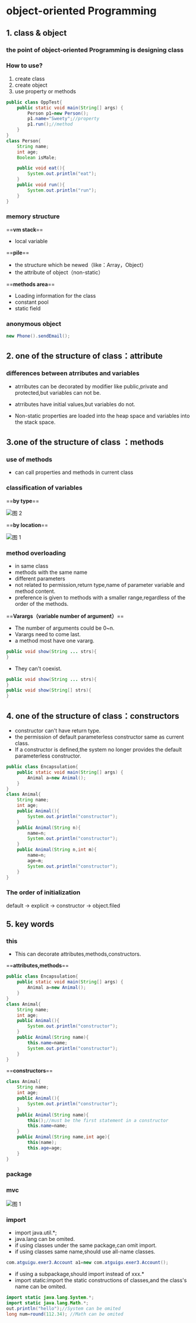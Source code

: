 # object-oriented Programming

## 1. class & object

### the point of object-oriented Programming is designing class

### How to use?

1. create class
2. create object
3. use property or methods

```java
public class OppTest{
    public static void main(String[] args) {
        Person p1=new Person();
        p1.name="Sweety";//property
        p1.run();//method
    }
}
class Person{
    String name;
    int age;
    Boolean isMale;

    public void eat(){
        System.out.println("eat");
    }
    public void run(){
        System.out.println("run");
    }
}
```

### memory structure

==**vm stack**==

* local variable

==**pile**==

* the structure which be newed（like：Array，Object）
* the attribute of object（non-static）

==**methods area**==

* Loading information for the class
* constant pool
* static field

### anonymous object

```java
new Phone().sendEmail();
```

## 2. one of the structure of class：attribute

### differences between  atrributes and variables

* atrributes can be decorated by modifier like public,private and protected,but variables can not be.

* atrributes have initial values,but variables do not.

* Non-static properties are loaded into the heap space and variables into the stack space.

## 3.one of the structure of class ：methods

### use of methods

* can call properties and methods in current class

### classification of variables

==**by type**==

![图 2](../../images/e29e2c674283d8da08a0e77e959b54e0125992978e2ff5c3b3d5c2e3398004ac.png)  

==**by location**==

![图 1](../../images/e02347bf2e9348abb310ce3a8f2c6d7f2a20291f8a19bb44bba6cbdcfa24aed0.png)  

### method overloading

* in same class
* methods with the same name
* different parameters
* not related to permission,return type,name of parameter variable and method content.
* preference is given to methods with a smaller range,regardless of the order of the methods.

 ==**Varargs（variable number of argument）**==

* The number of arguments could be 0~n.
* Varargs need to come last.
* a method most have one vararg.

```java
public void show(String ... strs){
}
```

* They can't coexist.

```java
public void show(String ... strs){
}
public void show(String[] strs){
}
```

## 4. one of the structure of class：constructors

* constructor can't have return type.
* the permission of  default parameterless constructor same as current class.
* If a constructor is defined,the system no longer provides the default parameterless constructor.

```java
public class Encapsulation{
    public static void main(String[] args) {
        Animal a=new Animal();
    }
}
class Animal{
    String name;
    int age;
    public Animal(){
        System.out.println("constructor");
    }
    public Animal(String n){
        name=n;
        System.out.println("constructor");
    }
    public Animal(String n,int m){
        name=n;
        age=m;
        System.out.println("constructor");
    }
}
```

### The order of initialization

default -> explicit -> constructor -> object.filed

## 5. key words

### this

* This can decorate attributes,methods,constructors.

==**attributes,methods**==

```java
public class Encapsulation{
    public static void main(String[] args) {
        Animal a=new Animal();
    }
}
class Animal{
    String name;
    int age;
    public Animal(){
        System.out.println("constructor");
    }
    public Animal(String name){
        this.name=name;
        System.out.println("constructor");
    }
}
```

==**constructors**==

```java
class Animal{
    String name;
    int age;
    public Animal(){
        System.out.println("constructor");
    }
    public Animal(String name){
        this();//must be the first statement in a constructor
        this.name=name;
    }
    public Animal(String name,int age){
        this(name);
        this.age=age;
    }
}
```

### package

### mvc

![图 1](../../images/a779262749805d8c6aeb94a243a9d2d3027bcc7562ca8f36ff3e53541a029625.png)  

### import

* import java.util.*;
* java.lang can be omited.
* if using classes under the same package,can omit import.
* if using classes same name,should use all-name classes.

```java
com.atguigu.exer3.Account a1=new com.atguigu.exer3.Account();
```

* if using a subpackage,should import instead of xxx.*
* import static:import the static constructions of classes,and the class's name can be omited.

```java
import static java.lang.System.*;
import static java.lang.Math.*;
out.println("hello");//System can be omited
long num=round(112.34); //Math can be omited
```
